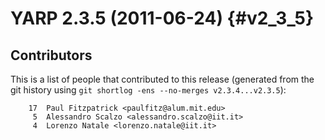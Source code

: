 YARP 2.3.5 (2011-06-24)                                                {#v2_3_5}
=======================

Contributors
------------

This is a list of people that contributed to this release (generated from the
git history using `git shortlog -ens --no-merges v2.3.4...v2.3.5`):

```
    17	Paul Fitzpatrick <paulfitz@alum.mit.edu>
     5	Alessandro Scalzo <alessandro.scalzo@iit.it>
     4	Lorenzo Natale <lorenzo.natale@iit.it>
```
